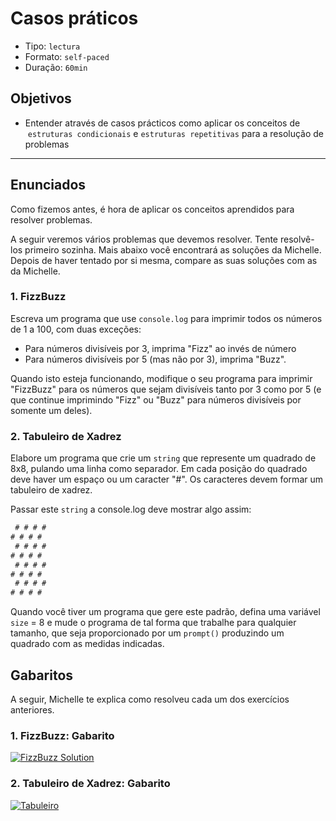 # Casos práticos

- Tipo: `lectura`
- Formato: `self-paced`
- Duração: `60min`

## Objetivos

- Entender através de casos prácticos como aplicar os conceitos de
  `estruturas condicionais` e `estruturas repetitivas` para a resolução de
  problemas

***

## Enunciados

Como fizemos antes, é hora de aplicar os conceitos aprendidos para
resolver problemas.

A seguir veremos vários problemas que devemos resolver. Tente
resolvê-los primeiro sozinha. Mais abaixo você encontrará as soluções da
Michelle. Depois de haver tentado por si mesma, compare as suas soluções com as da
Michelle.

### 1. FizzBuzz

Escreva um programa que use `console.log` para imprimir todos os números de 1
a 100, com duas exceções:

- Para números divisíveis por 3, imprima "Fizz" ao invés de número
- Para números divisíveis por 5 (mas não por 3), imprima "Buzz".

Quando isto esteja funcionando, modifique o seu programa para imprimir "FizzBuzz"
para os números que sejam divisíveis tanto por 3 como por 5 (e que continue
imprimindo "Fizz" ou "Buzz" para números divisíveis por somente um deles).

### 2. Tabuleiro de Xadrez

Elabore um programa que crie um `string` que represente um quadrado de 8x8,
pulando uma linha como separador. Em cada posição do quadrado deve
haver um espaço ou um caracter "#". Os caracteres devem formar um tabuleiro de
xadrez.

Passar este `string` a console.log deve mostrar algo assim:

```js
 # # # #
# # # #
 # # # #
# # # #
 # # # #
# # # #
 # # # #
# # # #
```

Quando você tiver um programa que gere este padrão, defina uma variável `size` = 8
e mude o programa de tal forma que trabalhe para qualquier tamanho, que seja
proporcionado por um `prompt()` produzindo um quadrado com as medidas indicadas.

## Gabaritos

A seguir, Michelle te explica como resolveu cada um dos exercícios
anteriores.

### 1. FizzBuzz: Gabarito

<!-- TODO: translate to portuguese -->

[![FizzBuzz Solution](https://img.youtube.com/vi/jmKiCMKM33A/0.jpg)](https://www.youtube.com/watch?v=jmKiCMKM33A)

### 2. Tabuleiro de Xadrez: Gabarito

<!-- TODO: translate to portuguese -->

[![Tabuleiro](https://img.youtube.com/vi/ckaXH2IhUrw/0.jpg)](https://www.youtube.com/watch?v=ckaXH2IhUrw)
